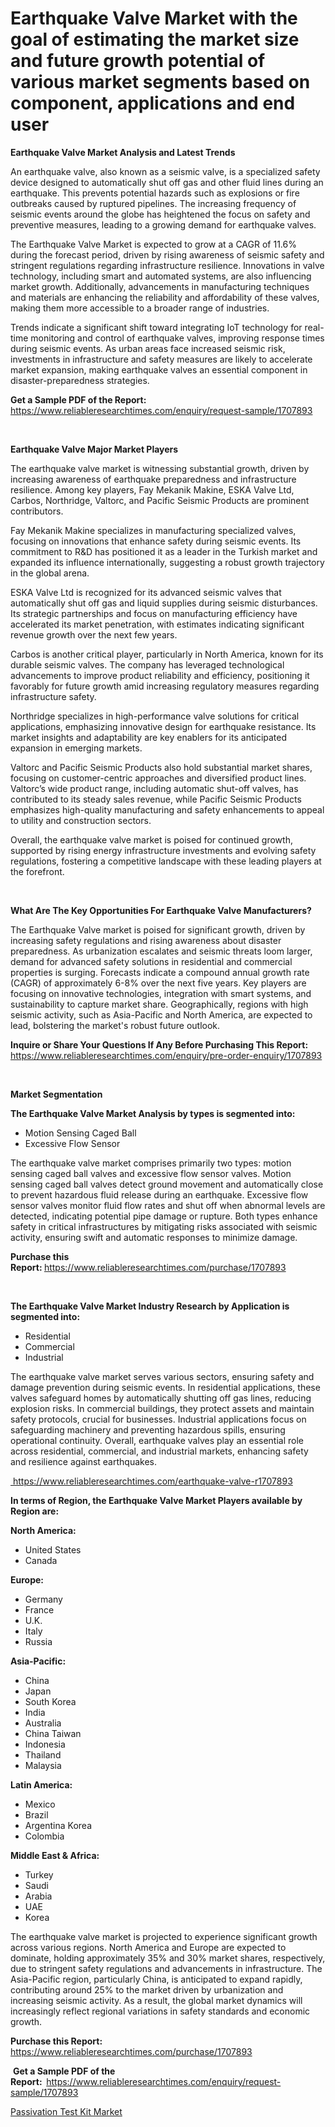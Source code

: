 <p><h1>Earthquake Valve Market with the goal of estimating the market size and future growth potential of various market segments based on component, applications and end user</h1></p><p><strong>Earthquake Valve Market Analysis and Latest Trends</strong></p>
<p><p>An earthquake valve, also known as a seismic valve, is a specialized safety device designed to automatically shut off gas and other fluid lines during an earthquake. This prevents potential hazards such as explosions or fire outbreaks caused by ruptured pipelines. The increasing frequency of seismic events around the globe has heightened the focus on safety and preventive measures, leading to a growing demand for earthquake valves.</p><p>The Earthquake Valve Market is expected to grow at a CAGR of 11.6% during the forecast period, driven by rising awareness of seismic safety and stringent regulations regarding infrastructure resilience. Innovations in valve technology, including smart and automated systems, are also influencing market growth. Additionally, advancements in manufacturing techniques and materials are enhancing the reliability and affordability of these valves, making them more accessible to a broader range of industries.</p><p>Trends indicate a significant shift toward integrating IoT technology for real-time monitoring and control of earthquake valves, improving response times during seismic events. As urban areas face increased seismic risk, investments in infrastructure and safety measures are likely to accelerate market expansion, making earthquake valves an essential component in disaster-preparedness strategies.</p></p>
<p><strong>Get a Sample PDF of the Report:&nbsp;</strong> <a href="https://www.reliableresearchtimes.com/enquiry/request-sample/1707893?utm_campaign=2033&utm_medium=2&utm_source=Github&utm_content=ia&utm_term=19022025&utm_id=earthquake-valve">https://www.reliableresearchtimes.com/enquiry/request-sample/1707893</a></p>
<p>&nbsp;</p>
<p><strong>Earthquake Valve Major Market Players</strong></p>
<p><p>The earthquake valve market is witnessing substantial growth, driven by increasing awareness of earthquake preparedness and infrastructure resilience. Among key players, Fay Mekanik Makine, ESKA Valve Ltd, Carbos, Northridge, Valtorc, and Pacific Seismic Products are prominent contributors.</p><p>Fay Mekanik Makine specializes in manufacturing specialized valves, focusing on innovations that enhance safety during seismic events. Its commitment to R&D has positioned it as a leader in the Turkish market and expanded its influence internationally, suggesting a robust growth trajectory in the global arena.</p><p>ESKA Valve Ltd is recognized for its advanced seismic valves that automatically shut off gas and liquid supplies during seismic disturbances. Its strategic partnerships and focus on manufacturing efficiency have accelerated its market penetration, with estimates indicating significant revenue growth over the next few years.</p><p>Carbos is another critical player, particularly in North America, known for its durable seismic valves. The company has leveraged technological advancements to improve product reliability and efficiency, positioning it favorably for future growth amid increasing regulatory measures regarding infrastructure safety.</p><p>Northridge specializes in high-performance valve solutions for critical applications, emphasizing innovative design for earthquake resistance. Its market insights and adaptability are key enablers for its anticipated expansion in emerging markets.</p><p>Valtorc and Pacific Seismic Products also hold substantial market shares, focusing on customer-centric approaches and diversified product lines. Valtorc’s wide product range, including automatic shut-off valves, has contributed to its steady sales revenue, while Pacific Seismic Products emphasizes high-quality manufacturing and safety enhancements to appeal to utility and construction sectors.</p><p>Overall, the earthquake valve market is poised for continued growth, supported by rising energy infrastructure investments and evolving safety regulations, fostering a competitive landscape with these leading players at the forefront.</p></p>
<p>&nbsp;</p>
<p><strong>What Are The Key Opportunities For Earthquake Valve Manufacturers?</strong></p>
<p><p>The Earthquake Valve market is poised for significant growth, driven by increasing safety regulations and rising awareness about disaster preparedness. As urbanization escalates and seismic threats loom larger, demand for advanced safety solutions in residential and commercial properties is surging. Forecasts indicate a compound annual growth rate (CAGR) of approximately 6-8% over the next five years. Key players are focusing on innovative technologies, integration with smart systems, and sustainability to capture market share. Geographically, regions with high seismic activity, such as Asia-Pacific and North America, are expected to lead, bolstering the market's robust future outlook.</p></p>
<p><strong>Inquire or Share Your Questions If Any Before Purchasing This Report:</strong> <a href="https://www.reliableresearchtimes.com/enquiry/pre-order-enquiry/1707893?utm_campaign=2033&utm_medium=2&utm_source=Github&utm_content=ia&utm_term=19022025&utm_id=earthquake-valve">https://www.reliableresearchtimes.com/enquiry/pre-order-enquiry/1707893</a></p>
<p>&nbsp;</p>
<p><strong>Market Segmentation</strong></p>
<p><strong>The Earthquake Valve Market Analysis by types is segmented into:</strong></p>
<p><ul><li>Motion Sensing Caged Ball</li><li>Excessive Flow Sensor</li></ul></p>
<p><p>The earthquake valve market comprises primarily two types: motion sensing caged ball valves and excessive flow sensor valves. Motion sensing caged ball valves detect ground movement and automatically close to prevent hazardous fluid release during an earthquake. Excessive flow sensor valves monitor fluid flow rates and shut off when abnormal levels are detected, indicating potential pipe damage or rupture. Both types enhance safety in critical infrastructures by mitigating risks associated with seismic activity, ensuring swift and automatic responses to minimize damage.</p></p>
<p><strong>Purchase this Report:&nbsp;</strong><a href="https://www.reliableresearchtimes.com/purchase/1707893?utm_campaign=2033&utm_medium=2&utm_source=Github&utm_content=ia&utm_term=19022025&utm_id=earthquake-valve">https://www.reliableresearchtimes.com/purchase/1707893</a></p>
<p>&nbsp;</p>
<p><strong>The Earthquake Valve Market Industry Research by Application is segmented into:</strong></p>
<p><ul><li>Residential</li><li>Commercial</li><li>Industrial</li></ul></p>
<p><p>The earthquake valve market serves various sectors, ensuring safety and damage prevention during seismic events. In residential applications, these valves safeguard homes by automatically shutting off gas lines, reducing explosion risks. In commercial buildings, they protect assets and maintain safety protocols, crucial for businesses. Industrial applications focus on safeguarding machinery and preventing hazardous spills, ensuring operational continuity. Overall, earthquake valves play an essential role across residential, commercial, and industrial markets, enhancing safety and resilience against earthquakes.</p></p>
<p><a href="https://www.reliableresearchtimes.com/earthquake-valve-r1707893?utm_campaign=2033&utm_medium=2&utm_source=Github&utm_content=ia&utm_term=19022025&utm_id=earthquake-valve">&nbsp;https://www.reliableresearchtimes.com/earthquake-valve-r1707893</a></p>
<p><strong>In terms of Region, the Earthquake Valve Market Players available by Region are:</strong></p>
<p>
    <p> <strong> North America: </strong>
        <ul>
            <li>United States</li>
            <li>Canada</li>
        </ul>
        </p> 
    <p> <strong> Europe: </strong>
        <ul>
            <li>Germany</li>
            <li>France</li>
            <li>U.K.</li>
            <li>Italy</li>
            <li>Russia</li>
        </ul>
        </p> 
    <p> <strong> Asia-Pacific: </strong>
        <ul>
            <li>China</li>
            <li>Japan</li>
            <li>South Korea</li>
            <li>India</li>
            <li>Australia</li>
            <li>China Taiwan</li>
            <li>Indonesia</li>
            <li>Thailand</li>
            <li>Malaysia</li>
        </ul>
        </p> 
    <p> <strong> Latin America: </strong>
        <ul>
            <li>Mexico</li>
            <li>Brazil</li>
            <li>Argentina Korea</li>
            <li>Colombia</li>
        </ul>
        </p> 
    <p> <strong> Middle East & Africa: </strong>
        <ul>
            <li>Turkey</li>
            <li>Saudi</li>
            <li>Arabia</li>
            <li>UAE</li>
            <li>Korea</li>
        </ul>
    </p>
    </p>
<p><p>The earthquake valve market is projected to experience significant growth across various regions. North America and Europe are expected to dominate, holding approximately 35% and 30% market shares, respectively, due to stringent safety regulations and advancements in infrastructure. The Asia-Pacific region, particularly China, is anticipated to expand rapidly, contributing around 25% to the market driven by urbanization and increasing seismic activity. As a result, the global market dynamics will increasingly reflect regional variations in safety standards and economic growth.</p></p>
<p><strong>Purchase this Report: </strong><a href="https://www.reliableresearchtimes.com/purchase/1707893?utm_campaign=2033&utm_medium=2&utm_source=Github&utm_content=ia&utm_term=19022025&utm_id=earthquake-valve">https://www.reliableresearchtimes.com/purchase/1707893</a></p>
<p>&nbsp;<strong>Get a Sample PDF of the Report:&nbsp;&nbsp;</strong><a href="https://www.reliableresearchtimes.com/enquiry/request-sample/1707893?utm_campaign=2033&utm_medium=2&utm_source=Github&utm_content=ia&utm_term=19022025&utm_id=earthquake-valve">https://www.reliableresearchtimes.com/enquiry/request-sample/1707893</a></p>
<p><strong></strong></p>
<p><p><a href="https://github.com/ygfu6u/Market-Research-Report-List-1/blob/main/passivation-test-kit-market.md?utm_campaign=2033&utm_medium=2&utm_source=Github&utm_content=ia&utm_term=19022025&utm_id=earthquake-valve">Passivation Test Kit Market</a></p></p>